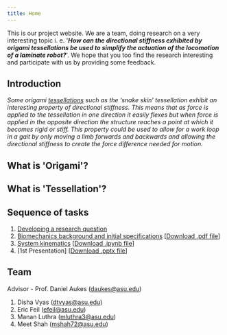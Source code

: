 ```yaml
---
title: Home
---
```


This is our project website. We are a team, doing research on a very interesting topic i. e. '**_How can the directional stiffness exhibited by origami tessellations be used to simplify the actuation of the locomotion of a laminate robot?_**'. We hope that you too find the research interesting and participate with us by providing some feedback.  
  
## Introduction

_Some origami [tessellations](https://en.wikipedia.org/wiki/Tessellation) such as the ‘snake skin’ tessellation exhibit an interesting property of directional stiffness. This means that as force is applied to the tessellation in one direction it easily flexes but when force is applied in the opposite direction the structure reaches a point at which it becomes rigid or stiff. This property could be used to allow for a work loop in a gait by only moving a limb forwards and backwards and allowing the directional stiffness to create the force difference needed for motion._

## What is 'Origami'?

## What is 'Tessellation'?

## Sequence of tasks
1. [Developing a research question](/developing_a_research_question.md)
2. [Biomechanics background and initial specifications](/biomechanics_background_and_initial_specifications.md) [[Download .pdf file](/Biomechanics_Background_and_Initial_Specifications.pdf)]
3. [System kinematics](/System_Kinematics.md) [[Download .ipynb file](/System_Kinematics.ipynb)]
4. [1st Presentation] [[Download .pptx file](/)]

## Team

Advisor - Prof. Daniel Aukes (<daukes@asu.edu>)
1. Disha Vyas (<dtvyas@asu.edu>)
2. Eric Feil (<efeil@asu.edu>)
3. Manan Luthra (<mluthra3@asu.edu>)
4. Meet Shah (<mshah72@asu.edu>)
